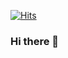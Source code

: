 [![Hits](https://hits.seeyoufarm.com/api/count/incr/badge.svg?url=https%3A%2F%2Fgithub.com%2Frmfls2017)](https://hits.seeyoufarm.com)                            

### Hi there 👋

<!--
**rmfls2017/rmfls2017** is a ✨ _special_ ✨ repository because its `README.md` (this file) appears on your GitHub profile.

Here are some ideas to get you started:

- 🔭 I’m currently working on ...
- 🌱 I’m currently learning ...
- 👯 I’m looking to collaborate on ...
- 🤔 I’m looking for help with ...
- 💬 Ask me about ...
- 📫 How to reach me: ...
- 😄 Pronouns: ...
- ⚡ Fun fact: ...
-->
